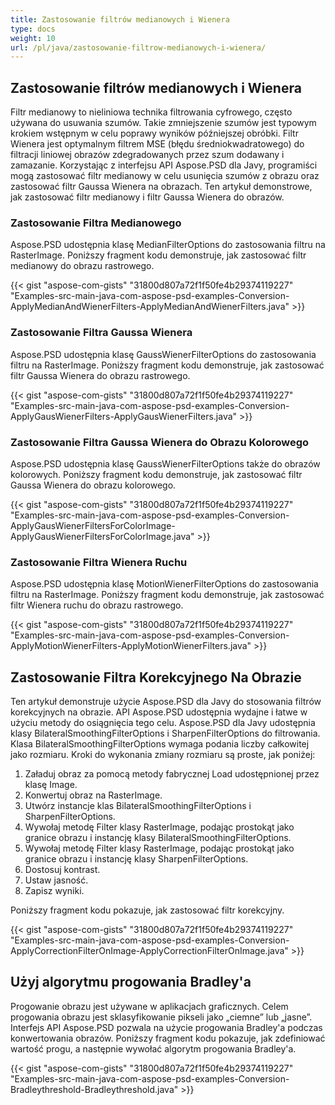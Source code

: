 ```yaml
---
title: Zastosowanie filtrów medianowych i Wienera
type: docs
weight: 10
url: /pl/java/zastosowanie-filtrow-medianowych-i-wienera/
---
```


## **Zastosowanie filtrów medianowych i Wienera**
Filtr medianowy to nieliniowa technika filtrowania cyfrowego, często używana do usuwania szumów. Takie zmniejszenie szumów jest typowym krokiem wstępnym w celu poprawy wyników późniejszej obróbki. Filtr Wienera jest optymalnym filtrem MSE (błędu średniokwadratowego) do filtracji liniowej obrazów zdegradowanych przez szum dodawany i zamazanie. Korzystając z interfejsu API Aspose.PSD dla Javy, programiści mogą zastosować filtr medianowy w celu usunięcia szumów z obrazu oraz zastosować filtr Gaussa Wienera na obrazach. Ten artykuł demonstrowe, jak zastosować filtr medianowy i filtr Gaussa Wienera do obrazów.

### **Zastosowanie Filtra Medianowego**
Aspose.PSD udostępnia klasę MedianFilterOptions do zastosowania filtru na RasterImage. Poniższy fragment kodu demonstruje, jak zastosować filtr medianowy do obrazu rastrowego.


{{< gist "aspose-com-gists" "31800d807a72f1f50fe4b29374119227" "Examples-src-main-java-com-aspose-psd-examples-Conversion-ApplyMedianAndWienerFilters-ApplyMedianAndWienerFilters.java" >}}

### **Zastosowanie Filtra Gaussa Wienera**
Aspose.PSD udostępnia klasę GaussWienerFilterOptions do zastosowania filtru na RasterImage. Poniższy fragment kodu demonstruje, jak zastosować filtr Gaussa Wienera do obrazu rastrowego.

{{< gist "aspose-com-gists" "31800d807a72f1f50fe4b29374119227" "Examples-src-main-java-com-aspose-psd-examples-Conversion-ApplyGausWienerFilters-ApplyGausWienerFilters.java" >}}

### **Zastosowanie Filtra Gaussa Wienera do Obrazu Kolorowego**
Aspose.PSD udostępnia klasę GaussWienerFilterOptions także do obrazów kolorowych. Poniższy fragment kodu demonstruje, jak zastosować filtr Gaussa Wienera do obrazu kolorowego.


{{< gist "aspose-com-gists" "31800d807a72f1f50fe4b29374119227" "Examples-src-main-java-com-aspose-psd-examples-Conversion-ApplyGausWienerFiltersForColorImage-ApplyGausWienerFiltersForColorImage.java" >}}

### **Zastosowanie Filtra Wienera Ruchu**
Aspose.PSD udostępnia klasę MotionWienerFilterOptions do zastosowania filtru na RasterImage. Poniższy fragment kodu demonstruje, jak zastosować filtr Wienera ruchu do obrazu rastrowego.


{{< gist "aspose-com-gists" "31800d807a72f1f50fe4b29374119227" "Examples-src-main-java-com-aspose-psd-examples-Conversion-ApplyMotionWienerFilters-ApplyMotionWienerFilters.java" >}}

## **Zastosowanie Filtra Korekcyjnego Na Obrazie**
Ten artykuł demonstruje użycie Aspose.PSD dla Javy do stosowania filtrów korekcyjnych na obrazie. API Aspose.PSD udostępnia wydajne i łatwe w użyciu metody do osiągnięcia tego celu. Aspose.PSD dla Javy udostępnia klasy BilateralSmoothingFilterOptions i SharpenFilterOptions do filtrowania. Klasa BilateralSmoothingFilterOptions wymaga podania liczby całkowitej jako rozmiaru. Kroki do wykonania zmiany rozmiaru są proste, jak poniżej:


1. Załaduj obraz za pomocą metody fabrycznej Load udostępnionej przez klasę Image.
1. Konwertuj obraz na RasterImage.
1. Utwórz instancje klas BilateralSmoothingFilterOptions i SharpenFilterOptions.
1. Wywołaj metodę Filter klasy RasterImage, podając prostokąt jako granice obrazu i instancję klasy BilateralSmoothingFilterOptions.
1. Wywołaj metodę Filter klasy RasterImage, podając prostokąt jako granice obrazu i instancję klasy SharpenFilterOptions.
1. Dostosuj kontrast.
1. Ustaw jasność.
1. Zapisz wyniki.

Poniższy fragment kodu pokazuje, jak zastosować filtr korekcyjny.

{{< gist "aspose-com-gists" "31800d807a72f1f50fe4b29374119227" "Examples-src-main-java-com-aspose-psd-examples-Conversion-ApplyCorrectionFilterOnImage-ApplyCorrectionFilterOnImage.java" >}}

## **Użyj algorytmu progowania Bradley'a**
Progowanie obrazu jest używane w aplikacjach graficznych. Celem progowania obrazu jest sklasyfikowanie pikseli jako „ciemne” lub „jasne”. Interfejs API Aspose.PSD pozwala na użycie progowania Bradley'a podczas konwertowania obrazów. Poniższy fragment kodu pokazuje, jak zdefiniować wartość progu, a następnie wywołać algorytm progowania Bradley'a.

{{< gist "aspose-com-gists" "31800d807a72f1f50fe4b29374119227" "Examples-src-main-java-com-aspose-psd-examples-Conversion-Bradleythreshold-Bradleythreshold.java" >}}
